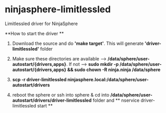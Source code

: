 # ninjasphere-limitlessled
Limitlessled driver for NinjaSphere


**How to start the driver **

1. Download the source and do **'make target'**. This will generate **'driver-limitlessled'** folder

2. Make sure these directories are available --> **/data/sphere/user-autostart/{drivers,apps}**. If not --> **sudo mkdir -p /data/sphere/user-autostart/{drivers,apps} && sudo chown -R ninja.ninja /data/sphere**

3. **scp -r driver-limitlessled ninjasphere.local:/data/sphere/user-autostart/drivers**

4. reboot the sphere or ssh into sphere & cd into **/data/sphere/user-autostart/drivers/driver-limitlessled** folder and ** nservice driver-limitlessled start **
